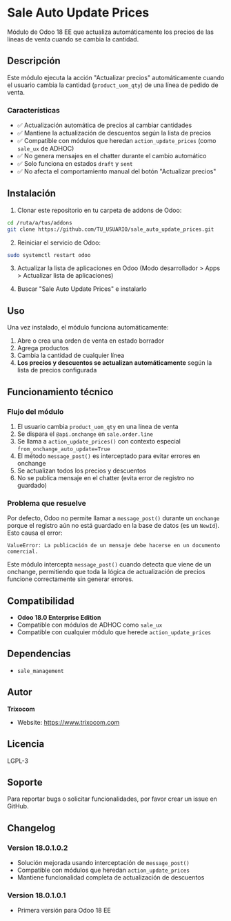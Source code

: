 # Sale Auto Update Prices

Módulo de Odoo 18 EE que actualiza automáticamente los precios de las líneas de venta cuando se cambia la cantidad.

## Descripción

Este módulo ejecuta la acción "Actualizar precios" automáticamente cuando el usuario cambia la cantidad (`product_uom_qty`) de una línea de pedido de venta.

### Características

- ✅ Actualización automática de precios al cambiar cantidades
- ✅ Mantiene la actualización de descuentos según la lista de precios
- ✅ Compatible con módulos que heredan `action_update_prices` (como `sale_ux` de ADHOC)
- ✅ No genera mensajes en el chatter durante el cambio automático
- ✅ Solo funciona en estados `draft` y `sent`
- ✅ No afecta el comportamiento manual del botón "Actualizar precios"

## Instalación

1. Clonar este repositorio en tu carpeta de addons de Odoo:
```bash
cd /ruta/a/tus/addons
git clone https://github.com/TU_USUARIO/sale_auto_update_prices.git
```

2. Reiniciar el servicio de Odoo:
```bash
sudo systemctl restart odoo
```

3. Actualizar la lista de aplicaciones en Odoo (Modo desarrollador > Apps > Actualizar lista de aplicaciones)

4. Buscar "Sale Auto Update Prices" e instalarlo

## Uso

Una vez instalado, el módulo funciona automáticamente:

1. Abre o crea una orden de venta en estado borrador
2. Agrega productos
3. Cambia la cantidad de cualquier línea
4. **Los precios y descuentos se actualizan automáticamente** según la lista de precios configurada

## Funcionamiento técnico

### Flujo del módulo

1. El usuario cambia `product_uom_qty` en una línea de venta
2. Se dispara el `@api.onchange` en `sale.order.line`
3. Se llama a `action_update_prices()` con contexto especial `from_onchange_auto_update=True`
4. El método `message_post()` es interceptado para evitar errores en onchange
5. Se actualizan todos los precios y descuentos
6. No se publica mensaje en el chatter (evita error de registro no guardado)

### Problema que resuelve

Por defecto, Odoo no permite llamar a `message_post()` durante un `onchange` porque el registro aún no está guardado en la base de datos (es un `NewId`). Esto causa el error:

```
ValueError: La publicación de un mensaje debe hacerse en un documento comercial.
```

Este módulo intercepta `message_post()` cuando detecta que viene de un onchange, permitiendo que toda la lógica de actualización de precios funcione correctamente sin generar errores.

## Compatibilidad

- **Odoo 18.0 Enterprise Edition**
- Compatible con módulos de ADHOC como `sale_ux`
- Compatible con cualquier módulo que herede `action_update_prices`

## Dependencias

- `sale_management`

## Autor

**Trixocom**
- Website: https://www.trixocom.com

## Licencia

LGPL-3

## Soporte

Para reportar bugs o solicitar funcionalidades, por favor crear un issue en GitHub.

## Changelog

### Version 18.0.1.0.2
- Solución mejorada usando interceptación de `message_post()`
- Compatible con módulos que heredan `action_update_prices`
- Mantiene funcionalidad completa de actualización de descuentos

### Version 18.0.1.0.1
- Primera versión para Odoo 18 EE
